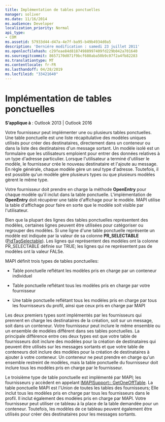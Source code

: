 ```yaml
---
title: Implémentation de tables ponctuelles
manager: soliver
ms.date: 11/16/2014
ms.audience: Developer
localization_priority: Normal
api_type:
- COM
ms.assetid: 57933d44-d47a-4e7f-ba95-b49b4934d0a5
description: 'Derniére modification : samedi 23 juillet 2011'
ms.openlocfilehash: c29feae84d81874988997409fd229b042a701640
ms.sourcegitcommit: 8657170d071f9bcf680aba50b9c07f2a4fb82283
ms.translationtype: MT
ms.contentlocale: fr-FR
ms.lasthandoff: 04/28/2019
ms.locfileid: "33421640"
---
```

# <a name="implementing-one-off-tables"></a>Implémentation de tables ponctuelles

**S’applique à** : Outlook 2013 | Outlook 2016 
  
Votre fournisseur peut implémenter une ou plusieurs tables ponctuelles. Une table ponctuelle est une liste récapitulative des modèles uniques utilisés pour créer des destinataires, directement dans un conteneur ou dans la liste des destinataires d'un message sortant. Un modèle isolé est un formulaire que les utilisateurs emploient pour entrer des données relatives à un type d'adresse particulier. Lorsque l'utilisateur a terminé d'utiliser le modèle, le fournisseur crée le nouveau destinataire et l'ajoute au message. En règle générale, chaque modèle gère un seul type d'adresse. Toutefois, il est possible qu'un modèle gère plusieurs types ou que plusieurs modèles gèrent le même type. 
  
Votre fournisseur doit prendre en charge la méthode **OpenEntry** pour chaque modèle qu'il inclut dans la table ponctuelle. L'implémentation de **OpenEntry** doit récupérer une table d'affichage pour le modèle. MAPI utilise la table d'affichage pour faire en sorte que le modèle soit visible par l'utilisateur. 
  
Bien que la plupart des lignes des tables ponctuelles représentent des modèles, certaines lignes peuvent être utilisées pour catégoriser ou regrouper des modèles. Si une ligne d'une table ponctuelle représente un modèle est indiquée par la valeur de sa colonne **PR_SELECTABLE** ([PidTagSelectable](pidtagselectable-canonical-property.md)). Les lignes qui représentent des modèles ont la colonne PR_SELECTABLE définie sur TRUE; les lignes qui ne représentent pas de modèles ont la valeur FALSe.
  
MAPI définit trois types de tables ponctuelles:
  
- Table ponctuelle reflétant les modèles pris en charge par un conteneur individuel
    
- Table ponctuelle reflétant tous les modèles pris en charge par votre fournisseur 
    
- Une table ponctuelle reflétant tous les modèles pris en charge par tous les fournisseurs du profil, ainsi que ceux pris en charge par MAPI
    
Les deux premiers types sont implémentés par les fournisseurs qui prennent en charge les destinataires de la création, soit sur un message, soit dans un conteneur. Votre fournisseur peut inclure le même ensemble ou un ensemble de modèles différent dans ses tables ponctuelles. La principale différence entre ces deux types est que votre table de fournisseurs doit inclure des modèles pour la création de destinataires qui peuvent être utilisés sur les messages sortants et que votre table de conteneurs doit inclure des modèles pour la création de destinataires à ajouter à votre conteneur. Un conteneur ne peut prendre en charge qu'un ensemble restreint de modèles, mais la table ponctuelle du fournisseur doit inclure tous les modèles pris en charge par le fournisseur.
  
Le troisième type de table ponctuelle est implémenté par MAPI; les fournisseurs y accèdent en appelant [IMAPISupport:: GetOneOffTable](imapisupport-getoneofftable.md). La table ponctuelle MAPI est l'Union de toutes les tables des fournisseurs; Elle inclut tous les modèles pris en charge par tous les fournisseurs dans le profil. Il inclut également des modèles pris en charge par MAPI. Votre fournisseur peut utiliser ce tableau à la place de la table demandée pour un conteneur. Toutefois, les modèles de ce tableau peuvent également être utilisés pour créer des destinataires pour les messages sortants.
  

